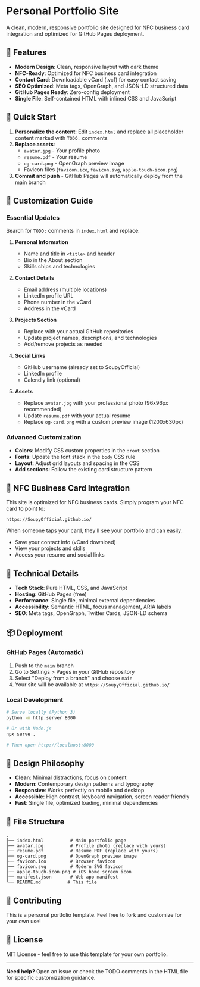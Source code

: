 # Personal Portfolio Site

A clean, modern, responsive portfolio site designed for NFC business card integration and optimized for GitHub Pages deployment.

## 🌟 Features

- **Modern Design**: Clean, responsive layout with dark theme
- **NFC-Ready**: Optimized for NFC business card integration
- **Contact Card**: Downloadable vCard (.vcf) for easy contact saving
- **SEO Optimized**: Meta tags, OpenGraph, and JSON-LD structured data
- **GitHub Pages Ready**: Zero-config deployment
- **Single File**: Self-contained HTML with inlined CSS and JavaScript

## 🚀 Quick Start

1. **Personalize the content**: Edit `index.html` and replace all placeholder content marked with `TODO:` comments
2. **Replace assets**: 
   - `avatar.jpg` - Your profile photo
   - `resume.pdf` - Your resume
   - `og-card.png` - OpenGraph preview image
   - Favicon files (`favicon.ico`, `favicon.svg`, `apple-touch-icon.png`)
3. **Commit and push** - GitHub Pages will automatically deploy from the main branch

## 📝 Customization Guide

### Essential Updates

Search for `TODO:` comments in `index.html` and replace:

1. **Personal Information**
   - Name and title in `<title>` and header
   - Bio in the About section
   - Skills chips and technologies

2. **Contact Details**
   - Email address (multiple locations)
   - LinkedIn profile URL
   - Phone number in the vCard
   - Address in the vCard

3. **Projects Section**
   - Replace with your actual GitHub repositories
   - Update project names, descriptions, and technologies
   - Add/remove projects as needed

4. **Social Links**
   - GitHub username (already set to SoupyOfficial)
   - LinkedIn profile
   - Calendly link (optional)

5. **Assets**
   - Replace `avatar.jpg` with your professional photo (96x96px recommended)
   - Update `resume.pdf` with your actual resume
   - Replace `og-card.png` with a custom preview image (1200x630px)

### Advanced Customization

- **Colors**: Modify CSS custom properties in the `:root` section
- **Fonts**: Update the font stack in the `body` CSS rule
- **Layout**: Adjust grid layouts and spacing in the CSS
- **Add sections**: Follow the existing card structure pattern

## 📱 NFC Business Card Integration

This site is optimized for NFC business cards. Simply program your NFC card to point to:
```
https://SoupyOfficial.github.io/
```

When someone taps your card, they'll see your portfolio and can easily:
- Save your contact info (vCard download)
- View your projects and skills
- Access your resume and social links

## 🔧 Technical Details

- **Tech Stack**: Pure HTML, CSS, and JavaScript
- **Hosting**: GitHub Pages (free)
- **Performance**: Single file, minimal external dependencies
- **Accessibility**: Semantic HTML, focus management, ARIA labels
- **SEO**: Meta tags, OpenGraph, Twitter Cards, JSON-LD schema

## 📦 Deployment

### GitHub Pages (Automatic)
1. Push to the `main` branch
2. Go to Settings > Pages in your GitHub repository
3. Select "Deploy from a branch" and choose `main`
4. Your site will be available at `https://SoupyOfficial.github.io/`

### Local Development
```bash
# Serve locally (Python 3)
python -m http.server 8000

# Or with Node.js
npx serve .

# Then open http://localhost:8000
```

## 🎨 Design Philosophy

- **Clean**: Minimal distractions, focus on content
- **Modern**: Contemporary design patterns and typography
- **Responsive**: Works perfectly on mobile and desktop
- **Accessible**: High contrast, keyboard navigation, screen reader friendly
- **Fast**: Single file, optimized loading, minimal dependencies

## 📄 File Structure

```
.
├── index.html          # Main portfolio page
├── avatar.jpg          # Profile photo (replace with yours)
├── resume.pdf          # Resume PDF (replace with yours)
├── og-card.png         # OpenGraph preview image
├── favicon.ico         # Browser favicon
├── favicon.svg         # Modern SVG favicon
├── apple-touch-icon.png # iOS home screen icon
├── manifest.json       # Web app manifest
└── README.md          # This file
```

## 🤝 Contributing

This is a personal portfolio template. Feel free to fork and customize for your own use!

## 📄 License

MIT License - feel free to use this template for your own portfolio.

---

**Need help?** Open an issue or check the TODO comments in the HTML file for specific customization guidance.